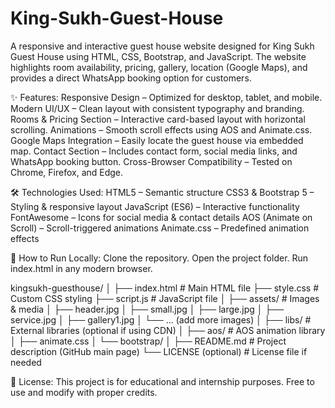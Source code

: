 # King-Sukh-Guest-House
A responsive and interactive guest house website designed for King Sukh Guest House using HTML, CSS, Bootstrap, and JavaScript. The website highlights room availability, pricing, gallery, location (Google Maps), and provides a direct WhatsApp booking option for customers.

✨ Features:
Responsive Design – Optimized for desktop, tablet, and mobile.
Modern UI/UX – Clean layout with consistent typography and branding.
Rooms & Pricing Section – Interactive card-based layout with horizontal scrolling.
Animations – Smooth scroll effects using AOS and Animate.css.
Google Maps Integration – Easily locate the guest house via embedded map.
Contact Section – Includes contact form, social media links, and WhatsApp booking button.
Cross-Browser Compatibility – Tested on Chrome, Firefox, and Edge.

🛠️ Technologies Used:
HTML5 – Semantic structure
CSS3 & Bootstrap 5 – Styling & responsive layout
JavaScript (ES6) – Interactive functionality
FontAwesome – Icons for social media & contact details
AOS (Animate on Scroll) – Scroll-triggered animations
Animate.css – Predefined animation effects

🚀 How to Run Locally:
Clone the repository.
Open the project folder.
Run index.html in any modern browser.

kingsukh-guesthouse/
│
├── index.html               # Main HTML file
├── style.css                # Custom CSS styling
├── script.js                # JavaScript file
│
├── assets/                  # Images & media
│   ├── header.jpg
│   ├── small.jpg
│   ├── large.jpg
│   ├── service.jpg
│   ├── gallery1.jpg
│   └── ... (add more images)
│
├── libs/                    # External libraries (optional if using CDN)
│   ├── aos/                 # AOS animation library
│   ├── animate.css
│   └── bootstrap/
│
├── README.md                # Project description (GitHub main page)
└── LICENSE (optional)       # License file if needed


📄 License:
This project is for educational and internship purposes. Free to use and modify with proper credits.
